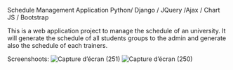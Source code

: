 Schedule Management Application
Python/ Django / JQuery /Ajax / Chart JS / Bootstrap

This is a web application project to manage the schedule of an university.
It will generate the schedule of all students groups to the admin and generate also the schedule of each trainers.

Screenshoots:
![Capture d’écran (251)](https://user-images.githubusercontent.com/75970345/226827464-89518172-05ce-49c9-a507-143ee584ec0f.png)
![Capture d’écran (250)](https://user-images.githubusercontent.com/75970345/226827626-8357e281-2af9-4461-af59-248d2dfdfb4d.png)
